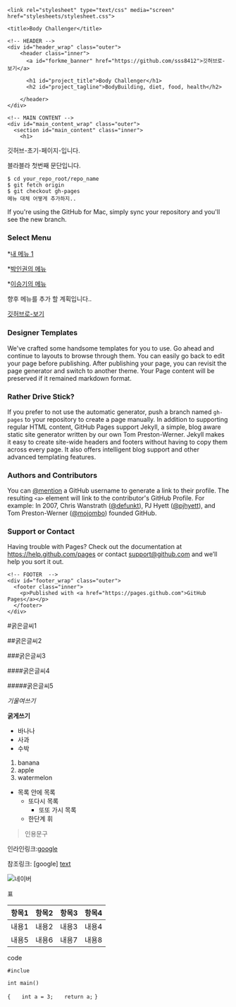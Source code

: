 <!DOCTYPE html>
<html>

  <head>
    <meta charset='utf-8'>
    <meta http-equiv="X-UA-Compatible" content="chrome=1">
    <meta name="description" content="Body Challenger : BodyBuilding, diet, food, health">

    <link rel="stylesheet" type="text/css" media="screen" href="stylesheets/stylesheet.css">

    <title>Body Challenger</title>
  </head>

  <body>

    <!-- HEADER -->
    <div id="header_wrap" class="outer">
        <header class="inner">
          <a id="forkme_banner" href="https://github.com/sss8412">깃허브로-보기</a>

          <h1 id="project_title">Body Challenger</h1>
          <h2 id="project_tagline">BodyBuilding, diet, food, health</h2>

        </header>
    </div>

    <!-- MAIN CONTENT -->
    <div id="main_content_wrap" class="outer">
      <section id="main_content" class="inner">
        <h1>
<a id="깃허브-초기-페이지-입니다." class="anchor" href="#깃허브-초기-페이지-입니다." aria-hidden="true"><span class="octicon octicon-link"></span></a>깃허브-초기-페이지-입니다.</h1>

<p>블라블라 첫번째 문단입니다.</p>

<pre><code>$ cd your_repo_root/repo_name
$ git fetch origin
$ git checkout gh-pages
메뉴 대체 어떻게 추가하지..
</code></pre>

<p>If you're using the GitHub for Mac, simply sync your repository and you'll see the new branch.</p>

<h3>
<a id="Select Menu" class="anchor" href="#Select Menu" aria-hidden="true"><span class="octicon octicon-link"></span></a>Select Menu</h3>
<p>*<a href="https://sss8412.github.io/blog">내 메뉴 1</a></p>
<p>*<a href="http://sss8412.github.io/2015/05/20/Park-Inkwon.html">박인권의 메뉴</a></p>
<p>*<a href="http://sss8412.github.io/2015/05/26/Lee-Seung-Gi.html">이승기의 메뉴</a></p>
<p>향후 메뉴를 추가 할 계획입니다..</p>
<a id="forkme_banner" href="https://github.com/sss8412">깃허브로-보기</a>


<h3>
<a id="designer-templates" class="anchor" href="#designer-templates" aria-hidden="true"><span class="octicon octicon-link"></span></a>Designer Templates</h3>

<p>We've crafted some handsome templates for you to use. Go ahead and continue to layouts to browse through them. You can easily go back to edit your page before publishing. After publishing your page, you can revisit the page generator and switch to another theme. Your Page content will be preserved if it remained markdown format.</p>

<h3>
<a id="rather-drive-stick" class="anchor" href="#rather-drive-stick" aria-hidden="true"><span class="octicon octicon-link"></span></a>Rather Drive Stick?</h3>

<p>If you prefer to not use the automatic generator, push a branch named <code>gh-pages</code> to your repository to create a page manually. In addition to supporting regular HTML content, GitHub Pages support Jekyll, a simple, blog aware static site generator written by our own Tom Preston-Werner. Jekyll makes it easy to create site-wide headers and footers without having to copy them across every page. It also offers intelligent blog support and other advanced templating features.</p>

<h3>
<a id="authors-and-contributors" class="anchor" href="#authors-and-contributors" aria-hidden="true"><span class="octicon octicon-link"></span></a>Authors and Contributors</h3>

<p>You can <a href="https://github.com/blog/821" class="user-mention">@mention</a> a GitHub username to generate a link to their profile. The resulting <code>&lt;a&gt;</code> element will link to the contributor's GitHub Profile. For example: In 2007, Chris Wanstrath (<a href="https://github.com/defunkt" class="user-mention">@defunkt</a>), PJ Hyett (<a href="https://github.com/pjhyett" class="user-mention">@pjhyett</a>), and Tom Preston-Werner (<a href="https://github.com/mojombo" class="user-mention">@mojombo</a>) founded GitHub.</p>

<h3>
<a id="support-or-contact" class="anchor" href="#support-or-contact" aria-hidden="true"><span class="octicon octicon-link"></span></a>Support or Contact</h3>

<p>Having trouble with Pages? Check out the documentation at <a href="https://help.github.com/pages">https://help.github.com/pages</a> or contact <a href="mailto:support@github.com">support@github.com</a> and we’ll help you sort it out.</p>
      </section>
    </div>

    <!-- FOOTER  -->
    <div id="footer_wrap" class="outer">
      <footer class="inner">
        <p>Published with <a href="https://pages.github.com">GitHub Pages</a></p>
      </footer>
    </div>

    

  </body>
</html>
#굵은글씨1

##굵은글씨2

###굵은글씨3

####굵은글씨4

#####굵은글씨5

*기울여쓰기*

**굵게쓰기**

* 바나나
* 사과
* 수박

1. banana
2. apple
3. watermelon

* 목록 안에 목록
  * 또다시 목록
    * 또또 가시 목록
  * 한단계 휘

>인용문구


인라인링크:[google](http://www.google.com)

참조링크:
[google] [text]

[text]: http://www.google.com

![네이버](http://img.naver.net/static/www/u/2013/0731/nmms_224940510.gif)


표

|항목1|항목2|항목3|항목4|
|-----|:---:|----:|----:|
|내용1|내용2|내용3|내용4|
|내용5|내용6|내용7|내용8|

code

`#inclue`

`int main()`

`{`
`	int a = 3;`
`	return a;`
`}`


